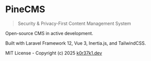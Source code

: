 # PineCMS

> Security & Privacy-First Content Management System

Open-source CMS in active development.

Built with Laravel Framework 12, Vue 3, Inertia.js, and TailwindCSS.

MIT License - Copyright (c) 2025 [k0r37k1.dev](https://k0r37k1.dev)
